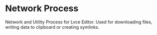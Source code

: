 # Network Process

Network and Utility Process for Lvce Editor. Used for downloading files, writing data to clipboard or creating symlinks.
